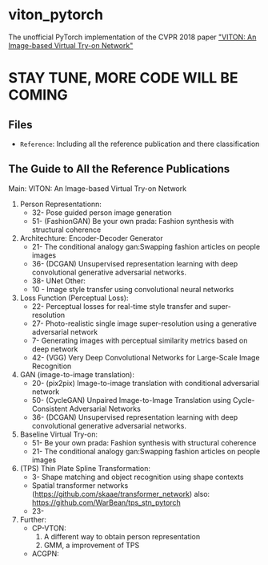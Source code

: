 # viton_pytorch
The unofficial PyTorch implementation of the CVPR 2018 paper ["VITON: An Image-based Virtual Try-on Network"](https://arxiv.org/abs/1711.08447)





# STAY TUNE, MORE CODE WILL BE COMING

## Files
* `Reference`: Including all the reference publication and there classification

## The Guide to All the Reference Publications
Main: VITON: An Image-based Virtual Try-on Network
1. Person Representationn:
    * 32- Pose guided person image generation
    * 51- (FashionGAN) Be your own prada: Fashion synthesis with structural coherence
2. Architechture:
   Encoder-Decoder Generator
   * 21- The conditional analogy gan:Swapping fashion articles on people images
   * 36- (DCGAN) Unsupervised representation learning with deep convolutional generative adversarial networks.
   * 38- UNet
   Other:
   * 10 - Image style transfer using convolutional neural networks
3. Loss Function (Perceptual Loss):
   * 22- Perceptual losses for real-time style transfer and super-resolution
   * 27- Photo-realistic single image super-resolution using a generative adversarial network
   * 7- Generating images with perceptual similarity metrics based on deep network
   * 42- (VGG) Very Deep Convolutional Networks for Large-Scale Image Recognition
3. GAN (image-to-image translation):
   * 20- (pix2pix) Image-to-image translation with conditional adversarial network
   * 50- (CycleGAN) Unpaired Image-to-Image Translation using Cycle-Consistent Adversarial Networks
   * 36- (DCGAN) Unsupervised representation learning with deep convolutional generative adversarial networks.
4. Baseline Virtual Try-on:
   * 51- Be your own prada: Fashion synthesis with structural coherence
   * 21- The conditional analogy gan:Swapping fashion articles on people images
5. (TPS) Thin Plate Spline Transformation:
   * 3- Shape matching and object recognition using shape contexts
   * Spatial transformer networks (https://github.com/skaae/transformer_network)
        	also: https://github.com/WarBean/tps_stn_pytorch
   * 23- 
6. Further:
   * CP-VTON:
     1. A different way to obtain person representation
     2. GMM, a improvement of TPS
    * ACGPN:



    

